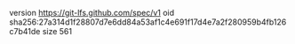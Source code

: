 version https://git-lfs.github.com/spec/v1
oid sha256:27a314d1f28807d7e6dd84a53af1c4e691f17d4e7a2f280959b4fb126c7b41de
size 561
